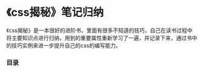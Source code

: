 # 《css揭秘》笔记归纳
《css揭秘》是一本很好的进阶书，里面有很多不知道的技巧，自己在读书过程中将主要知识点进行归纳，用到的重要属性重新学习了一遍，并记录下来，通过书中的技巧实例来进一步提升自己的css的编写能力。

### 目录

